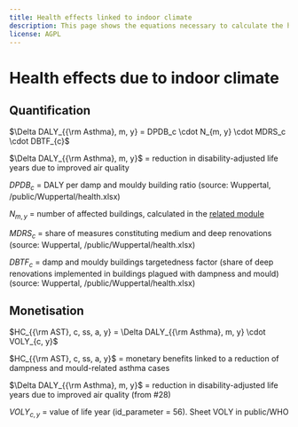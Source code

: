 ```yaml
---
title: Health effects linked to indoor climate
description: This page shows the equations necessary to calculate the health effects linked to improved indoor climate.
license: AGPL
---
```


<!--
© 2024, 2025 Fraunhofer-Gesellschaft e.V., München

SPDX-License-Identifier: AGPL-3.0-or-later
-->

Health effects due to indoor climate
=

Quantification
-

$`\Delta DALY_{{\rm Asthma}, m, y} = DPDB_c \cdot N_{m, y} \cdot MDRS_c \cdot DBTF_{c}`$

$`\Delta DALY_{{\rm Asthma}, m, y}`$ = reduction in disability-adjusted life years due to improved air quality

$`DPDB_{c}`$ = DALY per damp and mouldy building ratio (source: Wuppertal, /public/Wuppertal/health.xlsx)

$`N_{m, y}`$ = number of affected buildings, calculated in the [related module](../modules/N_affected_dwellings.md)

$`MDRS_c`$ = share of measures constituting medium and deep renovations  (source: Wuppertal, /public/Wuppertal/health.xlsx)

$`DBTF_c`$ = damp and mouldy buildings targetedness factor (share of deep renovations implemented in buildings plagued with dampness and mould) (source: Wuppertal, /public/Wuppertal/health.xlsx)


Monetisation
-

$`HC_{{\rm AST}, c, ss, a, y} = \Delta DALY_{{\rm Asthma}, m, y} \cdot VOLY_{c, y}`$

$`HC_{{\rm AST}, c, ss, a, y}`$ = monetary benefits linked to a reduction of dampness and mould-related asthma cases 

$`\Delta DALY_{{\rm Asthma}, m, y}`$ = reduction in disability-adjusted life years due to improved air quality (from #28)

$`VOLY_{c, y}`$ = value of life year (id_parameter = 56). Sheet VOLY in public/WHO 